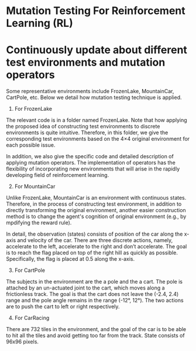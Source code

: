 # Mutation Testing For Reinforcement Learning (RL)
# Continuously update about different test environments and mutation operators

Some representative environments include FrozenLake, MountainCar, CartPole, etc. Below we detail how mutation testing technique is applied.

1. For FrozenLake

The relevant code is in a folder named FrozenLake. Note that how applying the proposed idea of constructing test environments to discrete environments is quite intuitive. Therefore, in this folder, we give the corresponding test environments based on the 4×4 original environment for each possible issue.

In addition, we also give the specific code and detailed description of applying mutation operators. The implementation of operators has the flexibility of incorporating new environments that will arise in the rapidly developing field of reinforcement learning.

2. For MountainCar

Unlike FrozenLake, MountainCar is an environment with continuous states. Therefore, in the process of constructing test environment, in addition to directly transforming the original environment, another easier construction method is to change the agent's cognition of original environment (e.g., by mpdifying the reward rule).

In detail, the observation (states) consists of position of the car along the x-axis and velocity of the car. There are three discrete actions, namely, accelerate to the left, accelerate to the right and don’t accelerate. The goal is to reach the flag placed on top of the right hill as quickly as possible. Specifically, the flag is placed at 0.5 along the x-axis. 

3. For CartPole

The subjects in the environment are the a pole and the a cart. The pole is attached by an un-actuated joint to the cart, which moves along a frictionless track. The goal is that the cart does not leave the (-2.4, 2.4) range and the pole angle remains in the range (-12°, 12°). The two actions are to push the cart to left or right respectively. 

4. For CarRacing

There are 732 tiles in the environment, and the goal of the car is to be able to hit all the tiles and avoid getting too far from the track. State consists of 96x96 pixels.
